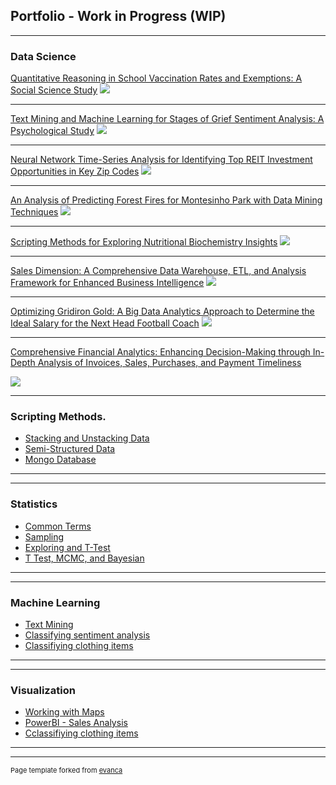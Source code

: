 ## Portfolio - Work in Progress (WIP)

---

### Data Science

[Quantitative Reasoning in School Vaccination Rates and Exemptions: A Social Science Study](/projects/Vaccination_Rate_and_Exemptions/Vaccination_Rate_and_Exemptions_in_Schools.md)
<img src="/projects/Vaccination_Rate_and_Exemptions/images/School_Vaccination_Rate_and_Exemptions_merged_image.jpg?raw=true"/>

---

[Text Mining and Machine Learning for Stages of Grief Sentiment Analysis: A Psychological Study](http://example.com/)
<img src="/projects/Stages_of_Grief_Sentiment_Analysis/images/text_mining_merged_image_2.jpg?raw=true"/>

---

[Neural Network Time-Series Analysis for Identifying Top REIT Investment Opportunities in Key Zip Codes](http://example.com/)
<img src="/projects/REIT_Time_Series/images/timeseries_merged_image.jpg?raw=true"/>

---

[An Analysis of Predicting Forest Fires for Montesinho Park with Data Mining Techniques](/projects/Predicting_Forest_Fires/pdf/Predicting_Forest_Fire.pdf)
<img src="/projects/Predicting_Forest_Fires/images/forest_fire_merged_image.jpg?raw=true"/>


---
[Scripting Methods for Exploring Nutritional Biochemistry Insights](/pdf/sample_presentation.pdf)
<img src="/projects/Scripting_For_Nutritioinal_Biochemistry/images/bio_chem_merged_image.jpg?raw=true"/>

---

[Sales Dimension: A Comprehensive Data Warehouse, ETL, and Analysis Framework for Enhanced Business Intelligence](/pdf/sample_presentation.pdf)
<img src="/projects/Sales_Dimension_Data_Warehouse/images/data_warehouse_merged_image.jpg?raw=true"/>

---

[Optimizing Gridiron Gold: A Big Data Analytics Approach to Determine the Ideal Salary for the Next Head Football Coach](http://example.com/)
<img src="/projects/Predicting_Ideal_Salary/images/salary_merged_image.jpg?raw=true"/>

---

[Comprehensive Financial Analytics: Enhancing Decision-Making through In-Depth Analysis of Invoices, Sales, Purchases, and Payment Timeliness](http://example.com/)

<img src="/projects/Financial_Analytics_transactions/images/acc_merged_image.jpg?raw=true"/>

---
### Scripting Methods.

- [Stacking and Unstacking Data](http://example.com/)
- [Semi-Structured Data](http://example.com/)
- [Mongo Database](http://example.com/)

---

---
### Statistics

- [Common Terms](http://example.com/)
- [Sampling](http://example.com/)
- [Exploring and T-Test](http://example.com/)
- [T Test, MCMC, and Bayesian ](http://example.com/)


---

---
### Machine Learning
- [Text Mining](http://example.com/)
- [Classifying sentiment analysis](http://example.com/)
- [Classifiying clothing items](http://example.com/)
---



---
### Visualization
- [Working with Maps](http://example.com/)
- [PowerBI - Sales Analysis](http://example.com/)
- [Cclassifiying clothing items](http://example.com/)
---


---
<p style="font-size:11px">Page template forked from <a href="https://github.com/evanca/quick-portfolio">evanca</a></p>
<!-- Remove above link if you don't want to attibute -->
